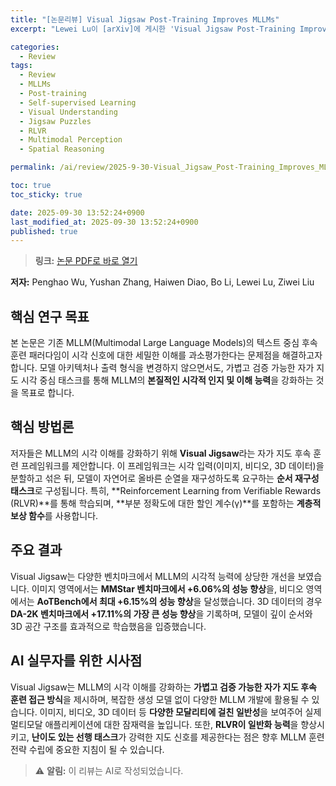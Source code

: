 ```yaml
---
title: "[논문리뷰] Visual Jigsaw Post-Training Improves MLLMs"
excerpt: "Lewei Lu이 [arXiv]에 게시한 'Visual Jigsaw Post-Training Improves MLLMs' 논문에 대한 자세한 리뷰입니다."

categories:
  - Review
tags:
  - Review
  - MLLMs
  - Post-training
  - Self-supervised Learning
  - Visual Understanding
  - Jigsaw Puzzles
  - RLVR
  - Multimodal Perception
  - Spatial Reasoning

permalink: /ai/review/2025-9-30-Visual_Jigsaw_Post-Training_Improves_MLLMs/

toc: true
toc_sticky: true

date: 2025-09-30 13:52:24+0900
last_modified_at: 2025-09-30 13:52:24+0900
published: true
---
```

> **링크:** [논문 PDF로 바로 열기](https://arxiv.org/abs/2509.25190)

**저자:** Penghao Wu, Yushan Zhang, Haiwen Diao, Bo Li, Lewei Lu, Ziwei Liu



## 핵심 연구 목표
본 논문은 기존 MLLM(Multimodal Large Language Models)의 텍스트 중심 후속 훈련 패러다임이 시각 신호에 대한 세밀한 이해를 과소평가한다는 문제점을 해결하고자 합니다. 모델 아키텍처나 출력 형식을 변경하지 않으면서도, 가볍고 검증 가능한 자가 지도 시각 중심 태스크를 통해 MLLM의 **본질적인 시각적 인지 및 이해 능력**을 강화하는 것을 목표로 합니다.

## 핵심 방법론
저자들은 MLLM의 시각 이해를 강화하기 위해 **Visual Jigsaw**라는 자가 지도 후속 훈련 프레임워크를 제안합니다. 이 프레임워크는 시각 입력(이미지, 비디오, 3D 데이터)을 분할하고 섞은 뒤, 모델이 자연어로 올바른 순열을 재구성하도록 요구하는 **순서 재구성 태스크**로 구성됩니다. 특히, **Reinforcement Learning from Verifiable Rewards (RLVR)**를 통해 학습되며, **부분 정확도에 대한 할인 계수(γ)**를 포함하는 **계층적 보상 함수**를 사용합니다.

## 주요 결과
Visual Jigsaw는 다양한 벤치마크에서 MLLM의 시각적 능력에 상당한 개선을 보였습니다. 이미지 영역에서는 **MMStar 벤치마크에서 +6.06%의 성능 향상**을, 비디오 영역에서는 **AoTBench에서 최대 +6.15%의 성능 향상**을 달성했습니다. 3D 데이터의 경우 **DA-2K 벤치마크에서 +17.11%의 가장 큰 성능 향상**을 기록하며, 모델이 깊이 순서와 3D 공간 구조를 효과적으로 학습했음을 입증했습니다.

## AI 실무자를 위한 시사점
Visual Jigsaw는 MLLM의 시각 이해를 강화하는 **가볍고 검증 가능한 자가 지도 후속 훈련 접근 방식**을 제시하며, 복잡한 생성 모델 없이 다양한 MLLM 개발에 활용될 수 있습니다. 이미지, 비디오, 3D 데이터 등 **다양한 모달리티에 걸친 일반성**을 보여주어 실제 멀티모달 애플리케이션에 대한 잠재력을 높입니다. 또한, **RLVR이 일반화 능력**을 향상시키고, **난이도 있는 선행 태스크**가 강력한 지도 신호를 제공한다는 점은 향후 MLLM 훈련 전략 수립에 중요한 지침이 될 수 있습니다.

> ⚠️ **알림:** 이 리뷰는 AI로 작성되었습니다.